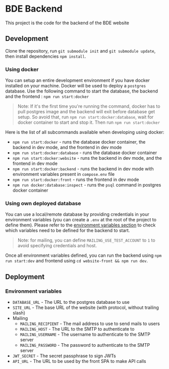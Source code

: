 # BDE Backend

This project is the code for the backend of the BDE website

## Development

Clone the repository, run `git submodule init` and `git submodule update`, then install dependencies `npm install`.

### Using docker

You can setup an entire development environment if you have docker installed on your machine. Docker will be used to deploy a `postgres` database.
Use the following command to start the database, the backend and the frontend : `npm run start:docker`

> Note: If it's the first time you're running the command, docker has to pull postgres image and the backend will exit before database get setup.
> So avoid that, run `npm run start:docker:database`, wait for docker container to start and stop it. Then run `npm run start:docker`

Here is the list of all subcommands available when developing using docker:

* `npm run start:docker` - runs the database docker container, the backend in dev mode, and the frontend in dev mode
* `npm run start:docker:database` - runs the database docker container
* `npm run start:docker:website` - runs the backend in dev mode, and the frontend in dev mode
* `npm run start:docker:backend` - runs the backend in dev mode with environment variables present in `compose.env` file
* `npm run start:docker:front` - runs the frontend in dev mode
* `npm run docker:database:inspect` - runs the `psql` command in postgres docker container

### Using own deployed database

You can use a local/remote database by providing credentials in your environment variables (you can create a `.env` at the root of the project to define them). Please refer
to the [environment variables section](#environment-variables) to check which variables need to be defined for the backend to start.

> Note: for mailing, you can define `MAILING_USE_TEST_ACCOUNT` to `1` to avoid specifying credentials and host.

Once all environment variables defined, you can run the backend using `npm run start:dev` and frontend using `cd website-front && npm run dev`.

## Deployment

### Environment variables

* `DATABASE_URL` - The URL to the postgres database to use
* `SITE_URL` - The base URL of the website (with protocol, without trailing slash)
* Mailing
    * `MAILING_RECIPIENT` - The mail address to use to send mails to users
    * `MAILING_HOST` - The URL to the SMTP to authenticate to
    * `MAILING_USERNAME` - The username to authenticate to the SMTP server
    * `MAILING_PASSWORD` - The password to authenticate to the SMTP server
* `JWT_SECRET` - The secret passphrase to sign JWTs
* `API_URL` - The URL to be used by the front SPA to make API calls
